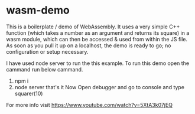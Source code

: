 # wasm-demo
This is a boilerplate / demo of WebAssembly. It uses a very simple C++ function (which takes a number as an argument and returns its square) in a wasm module, which can then be accessed & used from within the JS file. As soon as you pull it up on a localhost, the demo is ready to go; no configuration or setup necessary. 

I have used node server to run the this example.
To run this demo open the cammand run below cammand.
1. npm i
2. node server
that's it
Now Open debugger and go to console and type squarer(10)

For more info visit https://www.youtube.com/watch?v=5XtA3k07jEQ 
